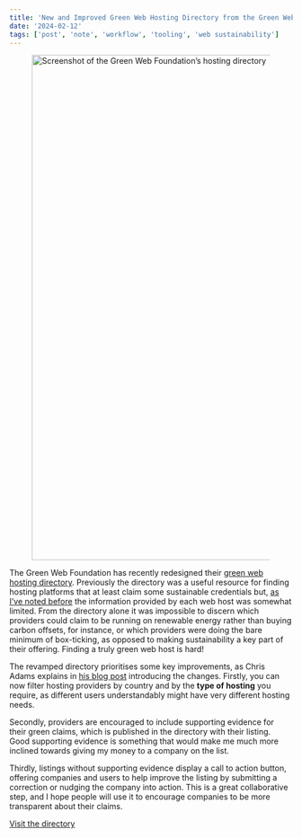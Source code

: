 ```yaml
---
title: 'New and Improved Green Web Hosting Directory from the Green Web Foundation'
date: '2024-02-12'
tags: ['post', 'note', 'workflow', 'tooling', 'web sustainability']
---
```


<figure>
  <img srcset="/green-web-foundation-directory_1600.webp 1600w, /green-web-foundation-directory_1200.webp 1200w, /green-web-foundation-directory_900.webp 900w, /green-web-foundation-directory_600.webp 600w" sizes="(min-width: 1200px) 1200px, 90vw" src="/green-web-foundation-directory_1200.webp" width="1600" height="900" alt="Screenshot of the Green Web Foundation’s hosting directory">
</figure>

The Green Web Foundation has recently redesigned their [green web hosting directory](https://app.greenweb.org/directory/). Previously the directory was a useful resource for finding hosting platforms that at least claim some sustainable credentials but, [as I’ve noted before](/choosing-a-green-web-host/) the information provided by each web host was somewhat limited. From the directory alone it was impossible to discern which providers could claim to be running on renewable energy rather than buying carbon offsets, for instance, or which providers were doing the bare minimum of box-ticking, as opposed to making sustainability a key part of their offering. Finding a truly green web host is hard!

The revamped directory prioritises some key improvements, as Chris Adams explains in [his blog post](https://www.thegreenwebfoundation.org/news/introducing-our-updated-directory/) introducing the changes. Firstly, you can now filter hosting providers by country and by the **type of hosting** you require, as different users understandably might have very different hosting needs.

Secondly, providers are encouraged to include supporting evidence for their green claims, which is published in the directory with their listing. Good supporting evidence is something that would make me much more inclined towards giving my money to a company on the list.

Thirdly, listings without supporting evidence display a call to action button, offering companies and users to help improve the listing by submitting a correction or nudging the company into action. This is a great collaborative step, and I hope people will use it to encourage companies to be more transparent about their claims.

[Visit the directory](https://app.greenweb.org/directory/)
